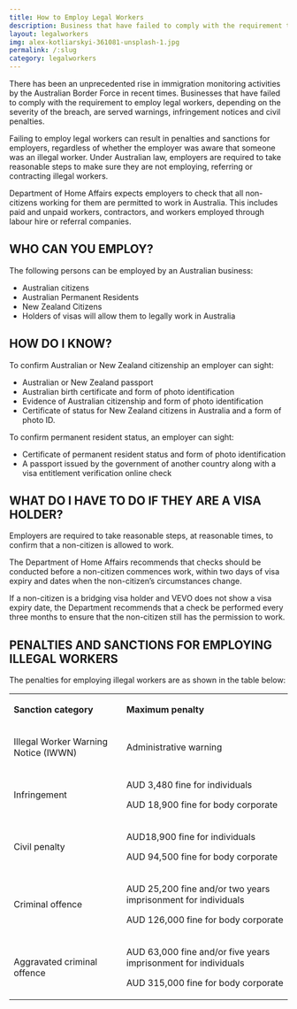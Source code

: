 ```yaml
---
title: How to Employ Legal Workers
description: Business that have failed to comply with the requirement to employ legal workers, depending on the severity of the breach, are served warnings, infringement notices and civil penalties
layout: legalworkers
img: alex-kotliarskyi-361081-unsplash-1.jpg
permalink: /:slug
category: legalworkers
---
```


There has been an unprecedented rise in immigration monitoring activities by the Australian Border Force in recent times. Businesses that have failed to comply with the requirement to employ legal workers, depending on the severity of the breach, are served warnings, infringement notices and civil penalties.  

Failing to employ legal workers can result in penalties and sanctions for employers, regardless of whether the employer was aware that someone was an illegal worker.  Under Australian law, employers are required to take reasonable steps to make sure they are not employing, referring or contracting illegal workers. 

Department of Home Affairs expects employers to check that all non-citizens working for them are permitted to work in Australia. This includes paid and unpaid workers, contractors, and workers employed through labour hire or referral companies. 


## WHO CAN YOU EMPLOY?

The following persons can be employed by an Australian business: 
+ Australian citizens
+ Australian Permanent Residents
+ New Zealand Citizens
+ Holders of visas will allow them to legally work in Australia

## HOW DO I KNOW?

To confirm Australian or New Zealand citizenship an employer can sight:

+ Australian or New Zealand passport
+ Australian birth certificate and form of photo identification
+ Evidence of Australian citizenship and form of photo identification
+ Certificate of status for New Zealand citizens in Australia and a form of photo ID.

To confirm permanent resident status, an employer can sight:

+ Certificate of permanent resident status and form of photo identification
+ A passport issued by the government of another country along with a visa entitlement verification online check


## WHAT DO I HAVE TO DO IF THEY ARE A VISA HOLDER?

Employers are required to take reasonable steps, at reasonable times, to confirm that a non-citizen is allowed to work.

The Department of Home Affairs recommends that checks should be conducted before a non-citizen commences work, within two days of visa expiry and dates when the non-citizen’s circumstances change.

If a non-citizen is a bridging visa holder and VEVO does not show a visa expiry date, the Department recommends that a check be performed every three months to ensure that the non-citizen still has the permission to work. 

## PENALTIES AND SANCTIONS FOR EMPLOYING ILLEGAL WORKERS	

The penalties for employing illegal workers are as shown in the table below:

<table class="table table-bordered">
<tbody>
<tr>
<td>
<p><strong>Sanction category</strong></p>
</td>
<td>
<p><strong>Maximum penalty</strong></p>
</td>
</tr>
<tr>
<td>
<p>Illegal Worker Warning Notice (IWWN)</p>
</td>
<td>
<p>Administrative warning</p>
</td>
</tr>
<tr>
<td>
<p>Infringement</p>
</td>
<td>
<p>AUD 3,480 fine for individuals</p>
<p>AUD 18,900 fine for body corporate</p>
</td>
</tr>
<tr>
<td>
<p>Civil penalty</p>
</td>
<td>
<p>AUD18,900 fine for individuals</p>
<p>AUD 94,500 fine for body corporate</p>
</td>
</tr>
<tr>
<td>
<p>Criminal offence</p>
</td>
<td>
<p>AUD 25,200 fine and/or two years imprisonment for individuals</p>
<p>AUD 126,000 fine for body corporate</p>
</td>
</tr>
<tr>
<td>
<p>Aggravated criminal offence</p>
</td>
<td>
<p>AUD 63,000 fine and/or five years imprisonment for individuals</p>
<p>AUD 315,000 fine for body corporate</p>
</td>
</tr>
</tbody>
</table>
